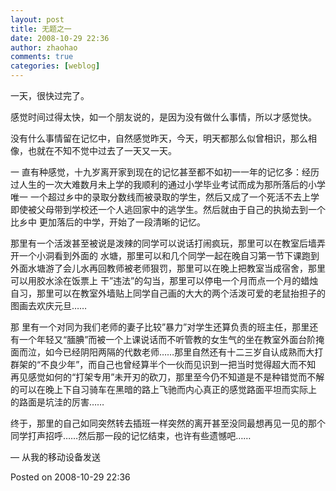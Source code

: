 ```yaml
---
layout: post
title: 无题之一
date: 2008-10-29 22:36
author: zhaohao
comments: true
categories: [weblog]
---
```

一天，很快过完了。

感觉时间过得太快，如一个朋友说的，是因为没有做什么事情，所以才感觉快。

没有什么事情留在记忆中，自然感觉昨天，今天，明天都那么似曾相识，那么相像，也就在不知不觉中过去了一天又一天。

一 直有种感觉，十九岁离开家到现在的记忆甚至都不如初一一年的记忆多：经历过人生的一次大难数月未上学的我顺利的通过小学毕业考试而成为那所落后的小学唯一 一个超过乡中的录取分数线而被录取的学生，然后又成了一个死活不去上学即使被父母带到学校还一个人逃回家中的逃学生。然后就由于自己的执拗去到一个比乡中 更加落后的中学，开始了一段清晰的记忆。

那里有一个活泼甚至被说是泼辣的同学可以说话打闹疯玩，那里可以在教室后墙弄开一个小洞看到外面的 水塘，那里可以和几个同学一起在晚自习第一节下课跑到外面水塘游了会儿水再回教师被老师狠罚，那里可以在晚上把教室当成宿舍，那里可以用胶水涂在饭票上 干”违法”的勾当，那里可以停电一个月而点一个月的蜡烛自习，那里可以在教室外墙贴上同学自己画的大大的两个活泼可爱的老鼠抬担子的图画去欢庆元旦……

那 里有一个对同为我们老师的妻子比较”暴力”对学生还算负责的班主任，那里还有一个年轻又“腼腆”而被一个上课说话而不听管教的女生气的坐在教室外面台阶掩 面而泣，如今已经阴阳两隔的代数老师……那里自然还有十二三岁自认成熟而大打群架的“不良少年”，而自己也曾经算半个一伙而见识到一把当时觉得超大而不知 再见感觉如何的“打架专用”未开刃的砍刀，那里至今仍不知道是不是种错觉而不解的可以在晚上下自习骑车在黑暗的路上飞驰而内心真正的感觉路面平坦而实际上 的路面是坑洼的厉害……

终于，那里的自己如同突然转去插班一样突然的离开甚至没同最想再见一见的那个同学打声招呼……然后那一段的记忆结束，也许有些遗憾吧……

— 从我的移动设备发送

Posted on 2008-10-29 22:36
